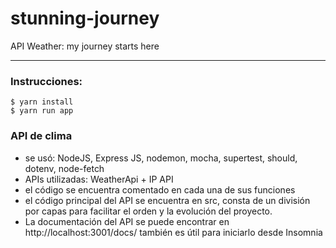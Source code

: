 # stunning-journey
API Weather: my journey starts here

----------------------------
### Instrucciones:
```
$ yarn install
$ yarn run app
```

### API de clima
- se usó: NodeJS, Express JS, nodemon, mocha, supertest, should, dotenv, node-fetch
- APIs utilizadas: WeatherApi + IP API
- el código se encuentra comentado en cada una de sus funciones
- el código principal del API se encuentra en src, consta de un división por capas para facilitar el orden y la evolución del proyecto.
- La documentación del API se puede encontrar en http://localhost:3001/docs/ también es útil para iniciarlo desde Insomnia
